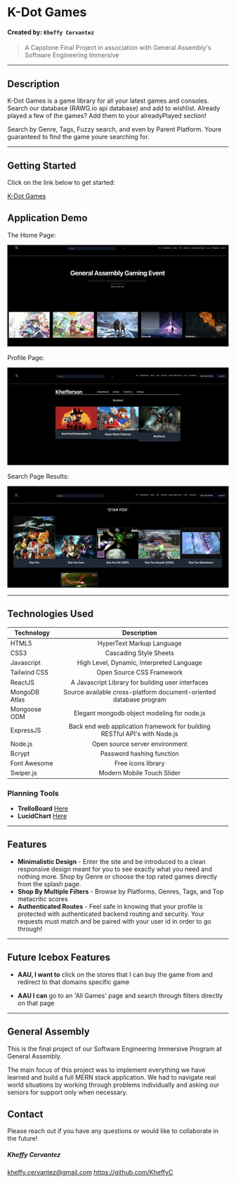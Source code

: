# K-Dot Games

#### Created by: `Kheffy Cervantez`

> A Capstone Final Project in association with General Assembly's Software Engineering Immersive

***
## Description

K-Dot Games is a game library for all your latest games and consoles. Search our database (RAWG.io api database) and add to wishlist. Already played a few of the games? Add them to your alreadyPlayed section!

Search by Genre, Tags, Fuzzy search, and even by Parent Platform. Youre guaranteed to find the game youre searching for. 

***
## Getting Started 
Click on the link below to get started:

<a href="https://kdotgames.herokuapp.com/">K-Dot Games</a>

## Application Demo

The Home Page: 

![](/public/home.png)

Profile Page:

![](/public/profile.png)

Search Page Results: 

![](/public/search.png)

***
## Technologies Used

| Technology    | Description      |  |
| ------------- |:-------------:| -----:|
| HTML5     | HyperText Markup Language |  |
| CSS3      | Cascading Style Sheets      |  |
| Javascript | High Level, Dynamic, Interpreted Language | |
| Tailwind CSS      | Open Source CSS Framework      |  |
| ReactJS | A Javascript Library for building user interfaces     |  |
| MongoDB Atlas |  Source available cross-platform document-oriented database program  |  |
| Mongoose ODM| Elegant mongodb object modeling for node.js   |  |
| ExpressJS |  Back end web application framework for building RESTful API's with Node.js  |  |
| Node.js | Open source server environment 
| Bcrypt | Password hashing function
| Font Awesome | Free icons library 
| Swiper.js | Modern Mobile Touch Slider


### Planning Tools
- **TrelloBoard** <a href="https://trello.com/b/2zxoUVvG/capstone-apple-rawgio-clone">Here</a>
- **LucidChart** <a href="https://lucid.app/lucidchart/b7b84262-200d-401a-809e-17d1d8e397bd/edit?viewport_loc=205%2C-111%2C1480%2C659%2C0_0&invitationId=inv_480a8217-5b2e-4d45-a7fb-25ee59cc9802">Here</a>

*** 
## Features 
- **Minimalistic Design** - Enter the site and be introduced to a clean responsive design meant for you to see exactly what you need and nothing more. Shop by Genre or choose the top rated games directly from the splash page.
- **Shop By Multiple Filters** - Browse by Platforms, Genres, Tags, and Top metacritic scores
- **Authenticated Routes** - Feel safe in knowing that your profile is protected with authenticated backend routing and security. Your requests must match and be paired with your user id in order to go through!

***
## Future Icebox Features
- **AAU, I want to** click on the stores that I can buy the game from and redirect to that domains specific game

- **AAU I can** go to an 'All Games' page and search through filters directly on that page


***
## General Assembly
This is the final project of our Software Engineering Immersive Program at General Assembly.

The main focus of this project was to implement everything we have learned and build a full MERN stack application. We had to navigate real world situations by working through problems individually and asking our seniors for support only when necessary. 

## Contact 
Please reach out if you have any questions or would like to collaborate in the future!

##### Kheffy Cervantez
kheffy.cervantez@gmail.com
https://github.com/KheffyC
